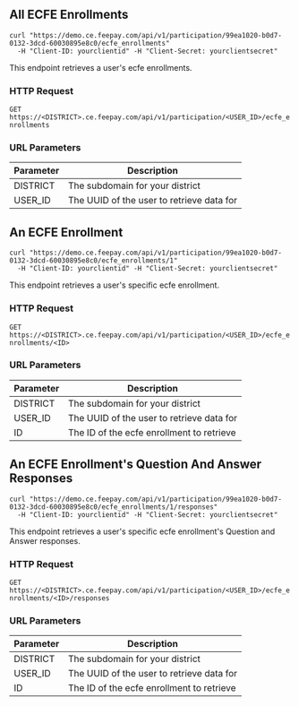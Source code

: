 ## All ECFE Enrollments


```shell
curl "https://demo.ce.feepay.com/api/v1/participation/99ea1020-b0d7-0132-3dcd-60030895e8c0/ecfe_enrollments"
  -H "Client-ID: yourclientid" -H "Client-Secret: yourclientsecret"
```

This endpoint retrieves a user's ecfe enrollments.

### HTTP Request

`GET https://<DISTRICT>.ce.feepay.com/api/v1/participation/<USER_ID>/ecfe_enrollments`

### URL Parameters

Parameter | Description
--------- | -----------
DISTRICT | The subdomain for your district
USER_ID | The UUID of the user to retrieve data for

## An ECFE Enrollment


```shell
curl "https://demo.ce.feepay.com/api/v1/participation/99ea1020-b0d7-0132-3dcd-60030895e8c0/ecfe_enrollments/1"
  -H "Client-ID: yourclientid" -H "Client-Secret: yourclientsecret"
```

This endpoint retrieves a user's specific ecfe enrollment.

### HTTP Request

`GET https://<DISTRICT>.ce.feepay.com/api/v1/participation/<USER_ID>/ecfe_enrollments/<ID>`

### URL Parameters

Parameter | Description
--------- | -----------
DISTRICT | The subdomain for your district
USER_ID | The UUID of the user to retrieve data for
ID | The ID of the ecfe enrollment to retrieve

## An ECFE Enrollment's Question And Answer Responses


```shell
curl "https://demo.ce.feepay.com/api/v1/participation/99ea1020-b0d7-0132-3dcd-60030895e8c0/ecfe_enrollments/1/responses"
  -H "Client-ID: yourclientid" -H "Client-Secret: yourclientsecret"
```

This endpoint retrieves a user's specific ecfe enrollment's Question and Answer responses.

### HTTP Request

`GET https://<DISTRICT>.ce.feepay.com/api/v1/participation/<USER_ID>/ecfe_enrollments/<ID>/responses`

### URL Parameters

Parameter | Description
--------- | -----------
DISTRICT | The subdomain for your district
USER_ID | The UUID of the user to retrieve data for
ID | The ID of the ecfe enrollment to retrieve